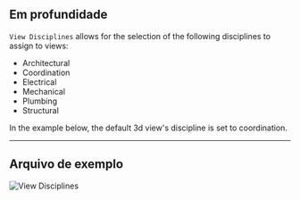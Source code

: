 ## Em profundidade
`View Disciplines` allows for the selection of the following disciplines to assign to views:

- Architectural
- Coordination
- Electrical
- Mechanical
- Plumbing
- Structural

In the example below, the default 3d view's discipline is set to coordination.
___
## Arquivo de exemplo

![View Disciplines](./DSRevitNodesUI.ViewDisciplines_img.jpg)
